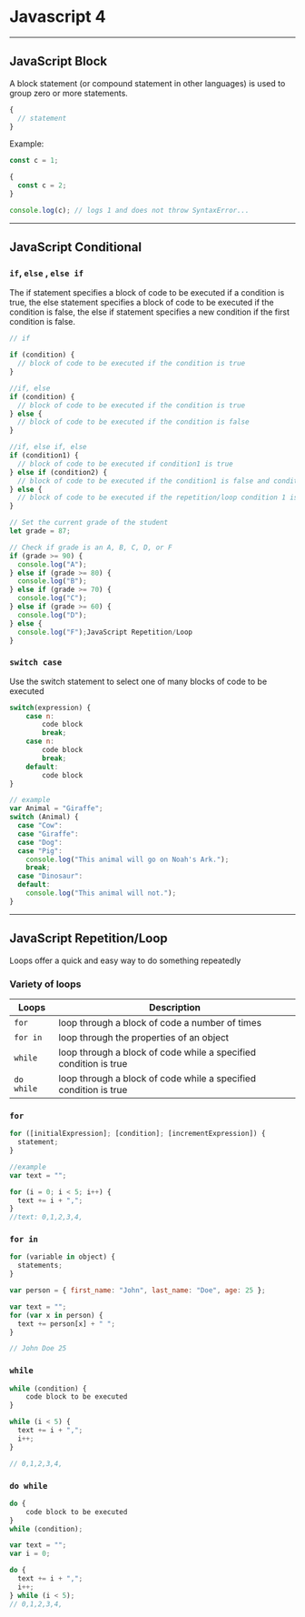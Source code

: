 # Javascript 4

---

## JavaScript Block

A block statement (or compound statement in other languages) is used to group zero or more statements.

```js
{
  // statement
}
```

Example:

```js
const c = 1;

{
  const c = 2;
}

console.log(c); // logs 1 and does not throw SyntaxError...
```

---

## JavaScript Conditional

### `if`, `else` , `else if`

The if statement specifies a block of code to be executed if a condition is true, the else statement specifies a block of code to be executed if the condition is false, the else if statement specifies a new condition if the first condition is false.

```js
// if

if (condition) {
  // block of code to be executed if the condition is true
}

//if, else
if (condition) {
  // block of code to be executed if the condition is true
} else {
  // block of code to be executed if the condition is false
}

//if, else if, else
if (condition1) {
  // block of code to be executed if condition1 is true
} else if (condition2) {
  // block of code to be executed if the condition1 is false and condition2 is true
} else {
  // block of code to be executed if the repetition/loop condition 1 is false and condition2 is false
}
```

```js
// Set the current grade of the student
let grade = 87;

// Check if grade is an A, B, C, D, or F
if (grade >= 90) {
  console.log("A");
} else if (grade >= 80) {
  console.log("B");
} else if (grade >= 70) {
  console.log("C");
} else if (grade >= 60) {
  console.log("D");
} else {
  console.log("F");JavaScript Repetition/Loop
}
```

### `switch case`

Use the switch statement to select one of many blocks of code to be executed

```js
switch(expression) {
    case n:
        code block
        break;
    case n:
        code block
        break;
    default:
        code block
}
```

```js
// example
var Animal = "Giraffe";
switch (Animal) {
  case "Cow":
  case "Giraffe":
  case "Dog":
  case "Pig":
    console.log("This animal will go on Noah's Ark.");
    break;
  case "Dinosaur":
  default:
    console.log("This animal will not.");
}
```

---

## JavaScript Repetition/Loop

Loops offer a quick and easy way to do something repeatedly

### Variety of loops

| Loops      | Description                                                      |
| ---------- | ---------------------------------------------------------------- |
| `for`      | loop through a block of code a number of times                   |
| `for in`   | loop through the properties of an object                         |
| `while`    | loop through a block of code while a specified condition is true |
| `do while` | loop through a block of code while a specified condition is true |

### `for`

```js
for ([initialExpression]; [condition]; [incrementExpression]) {
  statement;
}
```

```js
//example
var text = "";

for (i = 0; i < 5; i++) {
  text += i + ",";
}
//text: 0,1,2,3,4,
```

### `for in`

```js
for (variable in object) {
  statements;
}
```

```js
var person = { first_name: "John", last_name: "Doe", age: 25 };

var text = "";
for (var x in person) {
  text += person[x] + " ";
}

// John Doe 25
```

### `while`

```js
while (condition) {
    code block to be executed
}
```

```js
while (i < 5) {
  text += i + ",";
  i++;
}

// 0,1,2,3,4,
```

### `do while`

```js
do {
    code block to be executed
}
while (condition);
```

```js
var text = "";
var i = 0;

do {
  text += i + ",";
  i++;
} while (i < 5);
// 0,1,2,3,4,
```
